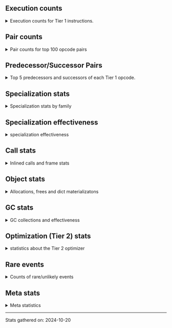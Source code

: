## Execution counts

<details>
<summary> Execution counts for Tier 1 instructions. </summary>


The "miss ratio" column shows the percentage of times the instruction
executed that it deoptimized. When this happens, the base unspecialized
instruction is not counted.

<table>
<thead>
<tr>
<th align="left">Name</th>
<th align="right">Base Count</th>
<th align="right">Head Count</th>
<th align="right">Change</th>
</tr>
</thead>
<tbody>
<tr>
<td align="left">JUMP_BACKWARD</td>
<td align="right">95,248,460</td>
<td align="right">53,660</td>
<td align="right">-99.9%</td>
</tr>
<tr>
<td align="left">BINARY_SUBSCR_STR_INT</td>
<td align="right">23,502,120</td>
<td align="right">48,020</td>
<td align="right">-99.8%</td>
</tr>
<tr>
<td align="left">STORE_FAST_STORE_FAST</td>
<td align="right">36,909,660</td>
<td align="right">77,500</td>
<td align="right">-99.8%</td>
</tr>
<tr>
<td align="left">UNPACK_SEQUENCE_TWO_TUPLE</td>
<td align="right">49,432,900</td>
<td align="right">143,120</td>
<td align="right">-99.7%</td>
</tr>
<tr>
<td align="left">LOAD_FAST_AND_CLEAR</td>
<td align="right">1,672,100</td>
<td align="right">5,020</td>
<td align="right">-99.7%</td>
</tr>
<tr>
<td align="left">CONTAINS_OP_DICT</td>
<td align="right">46,487,800</td>
<td align="right">141,480</td>
<td align="right">-99.7%</td>
</tr>
<tr>
<td align="left">STORE_FAST_LOAD_FAST</td>
<td align="right">14,110,160</td>
<td align="right">71,160</td>
<td align="right">-99.5%</td>
</tr>
<tr>
<td align="left">TO_BOOL_STR</td>
<td align="right">5,533,660</td>
<td align="right">35,360</td>
<td align="right">-99.4%</td>
</tr>
<tr>
<td align="left">FOR_ITER_LIST</td>
<td align="right">43,553,520</td>
<td align="right">361,300</td>
<td align="right">-99.2%</td>
</tr>
<tr>
<td align="left">STORE_NAME</td>
<td align="right">532,580</td>
<td align="right">4,540</td>
<td align="right">-99.1%</td>
</tr>
<tr>
<td align="left">LIST_APPEND</td>
<td align="right">980,400</td>
<td align="right">13,380</td>
<td align="right">-98.6%</td>
</tr>
<tr>
<td align="left">LOAD_NAME</td>
<td align="right">1,611,220</td>
<td align="right">26,020</td>
<td align="right">-98.4%</td>
</tr>
<tr>
<td align="left">TO_BOOL</td>
<td align="right">4,173,820</td>
<td align="right">78,220</td>
<td align="right">-98.1%</td>
</tr>
<tr>
<td align="left">LOAD_ATTR</td>
<td align="right">12,630,220</td>
<td align="right">248,860</td>
<td align="right">-98.0%</td>
</tr>
<tr>
<td align="left">BINARY_OP_ADD_INT</td>
<td align="right">12,866,420</td>
<td align="right">318,780</td>
<td align="right">-97.5%</td>
</tr>
<tr>
<td align="left">TO_BOOL_LIST</td>
<td align="right">11,727,120</td>
<td align="right">515,060</td>
<td align="right">-95.6%</td>
</tr>
<tr>
<td align="left">TO_BOOL_NONE</td>
<td align="right">47,412,920</td>
<td align="right">2,113,200</td>
<td align="right">-95.5%</td>
</tr>
<tr>
<td align="left">BINARY_OP_ADD_UNICODE</td>
<td align="right">1,113,900</td>
<td align="right">52,820</td>
<td align="right">-95.3%</td>
</tr>
<tr>
<td align="left">CALL_METHOD_DESCRIPTOR_NOARGS</td>
<td align="right">131,160</td>
<td align="right">7,260</td>
<td align="right">-94.5%</td>
</tr>
<tr>
<td align="left">SWAP</td>
<td align="right">16,277,060</td>
<td align="right">1,154,560</td>
<td align="right">-92.9%</td>
</tr>
<tr>
<td align="left">CONTAINS_OP</td>
<td align="right">25,900,620</td>
<td align="right">1,884,680</td>
<td align="right">-92.7%</td>
</tr>
<tr>
<td align="left">EXTENDED_ARG</td>
<td align="right">145,734,360</td>
<td align="right">10,786,160</td>
<td align="right">-92.6%</td>
</tr>
<tr>
<td align="left">CALL_ISINSTANCE</td>
<td align="right">54,570,940</td>
<td align="right">4,708,840</td>
<td align="right">-91.4%</td>
</tr>
<tr>
<td align="left">NOP</td>
<td align="right">81,910,080</td>
<td align="right">7,426,400</td>
<td align="right">-90.9%</td>
</tr>
<tr>
<td align="left">POP_JUMP_IF_TRUE</td>
<td align="right">136,463,320</td>
<td align="right">17,013,700</td>
<td align="right">-87.5%</td>
</tr>
<tr>
<td align="left">CALL_NON_PY_GENERAL</td>
<td align="right">102,167,300</td>
<td align="right">12,827,460</td>
<td align="right">-87.4%</td>
</tr>
<tr>
<td align="left">FOR_ITER_RANGE</td>
<td align="right">51,980</td>
<td align="right">7,120</td>
<td align="right">-86.3%</td>
</tr>
<tr>
<td align="left">TO_BOOL_BOOL</td>
<td align="right">65,798,120</td>
<td align="right">10,727,960</td>
<td align="right">-83.7%</td>
</tr>
<tr>
<td align="left">POP_JUMP_IF_FALSE</td>
<td align="right">354,245,300</td>
<td align="right">59,100,600</td>
<td align="right">-83.3%</td>
</tr>
<tr>
<td align="left">TO_BOOL_ALWAYS_TRUE</td>
<td align="right">63,567,000</td>
<td align="right">10,884,700</td>
<td align="right">-82.9%</td>
</tr>
<tr>
<td align="left">STORE_SUBSCR_LIST_INT</td>
<td align="right">34,917,300</td>
<td align="right">6,880,100</td>
<td align="right">-80.3%</td>
</tr>
<tr>
<td align="left">BINARY_SLICE</td>
<td align="right">34,927,440</td>
<td align="right">6,884,880</td>
<td align="right">-80.3%</td>
</tr>
<tr>
<td align="left">GET_ITER</td>
<td align="right">19,023,260</td>
<td align="right">3,872,180</td>
<td align="right">-79.6%</td>
</tr>
<tr>
<td align="left">COMPARE_OP_INT</td>
<td align="right">170,308,860</td>
<td align="right">34,856,720</td>
<td align="right">-79.5%</td>
</tr>
<tr>
<td align="left">TO_BOOL_INT</td>
<td align="right">46,115,240</td>
<td align="right">10,467,320</td>
<td align="right">-77.3%</td>
</tr>
<tr>
<td align="left">BINARY_OP_INPLACE_ADD_UNICODE</td>
<td align="right">16,800</td>
<td align="right">4,000</td>
<td align="right">-76.2%</td>
</tr>
<tr>
<td align="left">POP_JUMP_IF_NONE</td>
<td align="right">46,933,520</td>
<td align="right">11,276,820</td>
<td align="right">-76.0%</td>
</tr>
<tr>
<td align="left">CALL_METHOD_DESCRIPTOR_FAST_WITH_KEYWORDS</td>
<td align="right">19,280</td>
<td align="right">4,700</td>
<td align="right">-75.6%</td>
</tr>
<tr>
<td align="left">STORE_FAST</td>
<td align="right">514,521,260</td>
<td align="right">147,393,180</td>
<td align="right">-71.4%</td>
</tr>
<tr>
<td align="left">BINARY_OP_SUBTRACT_INT</td>
<td align="right">40,206,500</td>
<td align="right">12,161,520</td>
<td align="right">-69.8%</td>
</tr>
<tr>
<td align="left">STORE_ATTR_INSTANCE_VALUE</td>
<td align="right">272,294,040</td>
<td align="right">82,900,380</td>
<td align="right">-69.6%</td>
</tr>
<tr>
<td align="left">CALL_BOUND_METHOD_EXACT_ARGS</td>
<td align="right">37,608,760</td>
<td align="right">12,203,340</td>
<td align="right">-67.6%</td>
</tr>
<tr>
<td align="left">CALL_METHOD_DESCRIPTOR_FAST</td>
<td align="right">79,276,820</td>
<td align="right">25,999,340</td>
<td align="right">-67.2%</td>
</tr>
<tr>
<td align="left">PUSH_NULL</td>
<td align="right">28,259,320</td>
<td align="right">9,296,160</td>
<td align="right">-67.1%</td>
</tr>
<tr>
<td align="left">LOAD_GLOBAL_BUILTIN</td>
<td align="right">146,233,140</td>
<td align="right">49,007,120</td>
<td align="right">-66.5%</td>
</tr>
<tr>
<td align="left">LOAD_ATTR_INSTANCE_VALUE</td>
<td align="right">476,169,680</td>
<td align="right">167,588,200</td>
<td align="right">-64.8%</td>
</tr>
<tr>
<td align="left">LOAD_GLOBAL_MODULE</td>
<td align="right">72,206,060</td>
<td align="right">25,789,320</td>
<td align="right">-64.3%</td>
</tr>
<tr>
<td align="left">FOR_ITER</td>
<td align="right">9,632,160</td>
<td align="right">3,517,020</td>
<td align="right">-63.5%</td>
</tr>
<tr>
<td align="left">LOAD_FAST</td>
<td align="right">2,469,856,820</td>
<td align="right">926,411,420</td>
<td align="right">-62.5%</td>
</tr>
<tr>
<td align="left">JUMP_FORWARD</td>
<td align="right">57,286,480</td>
<td align="right">21,927,700</td>
<td align="right">-61.7%</td>
</tr>
<tr>
<td align="left">UNARY_NEGATIVE</td>
<td align="right">140,390,340</td>
<td align="right">55,986,520</td>
<td align="right">-60.1%</td>
</tr>
<tr>
<td align="left">LOAD_FAST_LOAD_FAST</td>
<td align="right">216,305,340</td>
<td align="right">87,682,440</td>
<td align="right">-59.5%</td>
</tr>
<tr>
<td align="left">BINARY_OP</td>
<td align="right">1,799,940</td>
<td align="right">734,540</td>
<td align="right">-59.2%</td>
</tr>
<tr>
<td align="left">BINARY_SUBSCR_LIST_INT</td>
<td align="right">151,176,920</td>
<td align="right">63,122,540</td>
<td align="right">-58.2%</td>
</tr>
<tr>
<td align="left">LOAD_ATTR_METHOD_NO_DICT</td>
<td align="right">222,620,620</td>
<td align="right">105,000,140</td>
<td align="right">-52.8%</td>
</tr>
<tr>
<td align="left">FOR_ITER_TUPLE</td>
<td align="right">41,960</td>
<td align="right">20,900</td>
<td align="right">-50.2%</td>
</tr>
<tr>
<td align="left">CALL_BUILTIN_FAST_WITH_KEYWORDS</td>
<td align="right">29,120</td>
<td align="right">14,840</td>
<td align="right">-49.0%</td>
</tr>
<tr>
<td align="left">LOAD_ATTR_SLOT</td>
<td align="right">11,966,580</td>
<td align="right">6,154,220</td>
<td align="right">-48.6%</td>
</tr>
<tr>
<td align="left">LOAD_CONST</td>
<td align="right">601,403,280</td>
<td align="right">317,660,720</td>
<td align="right">-47.2%</td>
</tr>
<tr>
<td align="left">POP_JUMP_IF_NOT_NONE</td>
<td align="right">9,607,420</td>
<td align="right">5,272,560</td>
<td align="right">-45.1%</td>
</tr>
<tr>
<td align="left">BUILD_SLICE</td>
<td align="right">69,798,720</td>
<td align="right">41,765,720</td>
<td align="right">-40.2%</td>
</tr>
<tr>
<td align="left">DELETE_SUBSCR</td>
<td align="right">69,798,760</td>
<td align="right">41,765,760</td>
<td align="right">-40.2%</td>
</tr>
<tr>
<td align="left">COPY</td>
<td align="right">3,514,200</td>
<td align="right">2,159,340</td>
<td align="right">-38.6%</td>
</tr>
<tr>
<td align="left">RESUME_CHECK</td>
<td align="right">211,706,460</td>
<td align="right">136,747,640</td>
<td align="right">-35.4%</td>
</tr>
<tr>
<td align="left">STORE_SUBSCR_DICT</td>
<td align="right">783,520</td>
<td align="right">509,320</td>
<td align="right">-35.0%</td>
</tr>
<tr>
<td align="left">BUILD_TUPLE</td>
<td align="right">1,613,940</td>
<td align="right">1,074,900</td>
<td align="right">-33.4%</td>
</tr>
<tr>
<td align="left">IS_OP</td>
<td align="right">118,040</td>
<td align="right">80,600</td>
<td align="right">-31.7%</td>
</tr>
<tr>
<td align="left">BINARY_SUBSCR_TUPLE_INT</td>
<td align="right">338,760</td>
<td align="right">235,240</td>
<td align="right">-30.6%</td>
</tr>
<tr>
<td align="left">LOAD_ATTR_MODULE</td>
<td align="right">18,293,540</td>
<td align="right">12,704,160</td>
<td align="right">-30.6%</td>
</tr>
<tr>
<td align="left">BINARY_SUBSCR_DICT</td>
<td align="right">127,069,640</td>
<td align="right">88,369,640</td>
<td align="right">-30.5%</td>
</tr>
<tr>
<td align="left">LOAD_FAST_CHECK</td>
<td align="right">18,720</td>
<td align="right">13,020</td>
<td align="right">-30.4%</td>
</tr>
<tr>
<td align="left">CONTAINS_OP_SET</td>
<td align="right">50,260</td>
<td align="right">35,140</td>
<td align="right">-30.1%</td>
</tr>
<tr>
<td align="left">LOAD_ATTR_METHOD_WITH_VALUES</td>
<td align="right">37,838,480</td>
<td align="right">27,357,020</td>
<td align="right">-27.7%</td>
</tr>
<tr>
<td align="left">POP_TOP</td>
<td align="right">56,040,960</td>
<td align="right">42,570,920</td>
<td align="right">-24.0%</td>
</tr>
<tr>
<td align="left">UNARY_NOT</td>
<td align="right">12,820</td>
<td align="right">10,100</td>
<td align="right">-21.2%</td>
</tr>
<tr>
<td align="left">CALL_LIST_APPEND</td>
<td align="right">94,016,380</td>
<td align="right">78,698,220</td>
<td align="right">-16.3%</td>
</tr>
<tr>
<td align="left">UNARY_INVERT</td>
<td align="right">4,160</td>
<td align="right">3,580</td>
<td align="right">-13.9%</td>
</tr>
<tr>
<td align="left">CALL_BUILTIN_O</td>
<td align="right">98,720</td>
<td align="right">85,800</td>
<td align="right">-13.1%</td>
</tr>
<tr>
<td align="left">CALL_ALLOC_AND_ENTER_INIT</td>
<td align="right">11,880</td>
<td align="right">10,340</td>
<td align="right">-13.0%</td>
</tr>
<tr>
<td align="left">BUILD_LIST</td>
<td align="right">9,226,820</td>
<td align="right">8,092,140</td>
<td align="right">-12.3%</td>
</tr>
<tr>
<td align="left">CALL_KW_NON_PY</td>
<td align="right">10,652,120</td>
<td align="right">9,491,540</td>
<td align="right">-10.9%</td>
</tr>
<tr>
<td align="left">MAKE_FUNCTION</td>
<td align="right">5,160</td>
<td align="right">4,600</td>
<td align="right">-10.9%</td>
</tr>
<tr>
<td align="left">BUILD_MAP</td>
<td align="right">141,280</td>
<td align="right">128,260</td>
<td align="right">-9.2%</td>
</tr>
<tr>
<td align="left">CALL_TUPLE_1</td>
<td align="right">2,820</td>
<td align="right">2,600</td>
<td align="right">-7.8%</td>
</tr>
<tr>
<td align="left">UNPACK_SEQUENCE_TUPLE</td>
<td align="right">8,560</td>
<td align="right">7,980</td>
<td align="right">-6.8%</td>
</tr>
<tr>
<td align="left">BINARY_OP_MULTIPLY_INT</td>
<td align="right">10,800</td>
<td align="right">10,220</td>
<td align="right">-5.4%</td>
</tr>
<tr>
<td align="left">STORE_ATTR_SLOT</td>
<td align="right">48,112,100</td>
<td align="right">45,547,200</td>
<td align="right">-5.3%</td>
</tr>
<tr>
<td align="left">CALL_PY_EXACT_ARGS</td>
<td align="right">64,091,520</td>
<td align="right">61,140,320</td>
<td align="right">-4.6%</td>
</tr>
<tr>
<td align="left">CALL_BUILTIN_CLASS</td>
<td align="right">3,394,800</td>
<td align="right">3,243,820</td>
<td align="right">-4.4%</td>
</tr>
<tr>
<td align="left">BINARY_SUBSCR_GETITEM</td>
<td align="right">47,371,180</td>
<td align="right">45,303,280</td>
<td align="right">-4.4%</td>
</tr>
<tr>
<td align="left">COMPARE_OP_STR</td>
<td align="right">4,504,000</td>
<td align="right">4,363,940</td>
<td align="right">-3.1%</td>
</tr>
<tr>
<td align="left">CALL_PY_GENERAL</td>
<td align="right">898,280</td>
<td align="right">871,660</td>
<td align="right">-3.0%</td>
</tr>
<tr>
<td align="left">CALL_METHOD_DESCRIPTOR_O</td>
<td align="right">242,500</td>
<td align="right">236,740</td>
<td align="right">-2.4%</td>
</tr>
<tr>
<td align="left">RETURN_CONST</td>
<td align="right">92,703,600</td>
<td align="right">90,962,160</td>
<td align="right">-1.9%</td>
</tr>
<tr>
<td align="left">CALL_LEN</td>
<td align="right">22,241,260</td>
<td align="right">21,908,320</td>
<td align="right">-1.5%</td>
</tr>
<tr>
<td align="left">BINARY_SUBSCR</td>
<td align="right">37,324,080</td>
<td align="right">36,960,320</td>
<td align="right">-1.0%</td>
</tr>
<tr>
<td align="left">STORE_SUBSCR</td>
<td align="right">35,760,900</td>
<td align="right">35,435,820</td>
<td align="right">-0.9%</td>
</tr>
<tr>
<td align="left">CALL_BUILTIN_FAST</td>
<td align="right">16,481,540</td>
<td align="right">16,339,560</td>
<td align="right">-0.9%</td>
</tr>
<tr>
<td align="left">RETURN_VALUE</td>
<td align="right">119,010,100</td>
<td align="right">118,772,460</td>
<td align="right">-0.2%</td>
</tr>
<tr>
<td align="left">INTERPRETER_EXIT</td>
<td align="right">61,268,680</td>
<td align="right">61,268,680</td>
<td align="right">0.0%</td>
</tr>
<tr>
<td align="left">LOAD_DEREF</td>
<td align="right">1,456,160</td>
<td align="right">1,456,160</td>
<td align="right">0.0%</td>
</tr>
<tr>
<td align="left">COPY_FREE_VARS</td>
<td align="right">1,455,840</td>
<td align="right">1,455,840</td>
<td align="right">0.0%</td>
</tr>
<tr>
<td align="left">CALL_KW_PY</td>
<td align="right">1,139,960</td>
<td align="right">1,139,960</td>
<td align="right">0.0%</td>
</tr>
<tr>
<td align="left">COMPARE_OP</td>
<td align="right">554,260</td>
<td align="right">554,260</td>
<td align="right">0.0%</td>
</tr>
<tr>
<td align="left">FORMAT_SIMPLE</td>
<td align="right">87,840</td>
<td align="right">87,840</td>
<td align="right">0.0%</td>
</tr>
<tr>
<td align="left">CONVERT_VALUE</td>
<td align="right">87,840</td>
<td align="right">87,840</td>
<td align="right">0.0%</td>
</tr>
<tr>
<td align="left">CALL_FUNCTION_EX</td>
<td align="right">74,920</td>
<td align="right">74,920</td>
<td align="right">0.0%</td>
</tr>
<tr>
<td align="left">LOAD_ATTR_PROPERTY</td>
<td align="right">49,340</td>
<td align="right">49,340</td>
<td align="right">0.0%</td>
</tr>
<tr>
<td align="left">BUILD_STRING</td>
<td align="right">43,920</td>
<td align="right">43,920</td>
<td align="right">0.0%</td>
</tr>
<tr>
<td align="left">CALL_STR_1</td>
<td align="right">40,660</td>
<td align="right">40,660</td>
<td align="right">0.0%</td>
</tr>
<tr>
<td align="left">STORE_ATTR</td>
<td align="right">15,640</td>
<td align="right">15,640</td>
<td align="right">0.0%</td>
</tr>
<tr>
<td align="left">CALL</td>
<td align="right">15,120</td>
<td align="right">15,120</td>
<td align="right">0.0%</td>
</tr>
<tr>
<td align="left">EXIT_INIT_CHECK</td>
<td align="right">11,680</td>
<td align="right">11,680</td>
<td align="right">0.0%</td>
</tr>
<tr>
<td align="left">LOAD_GLOBAL</td>
<td align="right">10,680</td>
<td align="right">10,680</td>
<td align="right">0.0%</td>
</tr>
<tr>
<td align="left">LIST_EXTEND</td>
<td align="right">7,220</td>
<td align="right">7,220</td>
<td align="right">0.0%</td>
</tr>
<tr>
<td align="left">RESUME</td>
<td align="right">5,580</td>
<td align="right">5,580</td>
<td align="right">0.0%</td>
</tr>
<tr>
<td align="left">MAP_ADD</td>
<td align="right">3,400</td>
<td align="right">3,400</td>
<td align="right">0.0%</td>
</tr>
<tr>
<td align="left">CALL_TYPE_1</td>
<td align="right">2,280</td>
<td align="right">2,280</td>
<td align="right">0.0%</td>
</tr>
<tr>
<td align="left">CALL_KW</td>
<td align="right">2,000</td>
<td align="right">2,000</td>
<td align="right">0.0%</td>
</tr>
<tr>
<td align="left">LOAD_SPECIAL</td>
<td align="right">1,200</td>
<td align="right">1,200</td>
<td align="right">0.0%</td>
</tr>
<tr>
<td align="left">STORE_GLOBAL</td>
<td align="right">960</td>
<td align="right">960</td>
<td align="right">0.0%</td>
</tr>
<tr>
<td align="left">UNPACK_SEQUENCE</td>
<td align="right">640</td>
<td align="right">640</td>
<td align="right">0.0%</td>
</tr>
<tr>
<td align="left">IMPORT_NAME</td>
<td align="right">480</td>
<td align="right">480</td>
<td align="right">0.0%</td>
</tr>
<tr>
<td align="left">LOAD_ATTR_CLASS_WITH_METACLASS_CHECK</td>
<td align="right">480</td>
<td align="right">480</td>
<td align="right">0.0%</td>
</tr>
<tr>
<td align="left">CHECK_EXC_MATCH</td>
<td align="right">400</td>
<td align="right">400</td>
<td align="right">0.0%</td>
</tr>
<tr>
<td align="left">POP_EXCEPT</td>
<td align="right">400</td>
<td align="right">400</td>
<td align="right">0.0%</td>
</tr>
<tr>
<td align="left">PUSH_EXC_INFO</td>
<td align="right">400</td>
<td align="right">400</td>
<td align="right">0.0%</td>
</tr>
<tr>
<td align="left">DICT_MERGE</td>
<td align="right">360</td>
<td align="right">360</td>
<td align="right">0.0%</td>
</tr>
<tr>
<td align="left">YIELD_VALUE</td>
<td align="right">320</td>
<td align="right">320</td>
<td align="right">0.0%</td>
</tr>
<tr>
<td align="left">LOAD_ATTR_CLASS</td>
<td align="right">240</td>
<td align="right">240</td>
<td align="right">0.0%</td>
</tr>
<tr>
<td align="left">DICT_UPDATE</td>
<td align="right">200</td>
<td align="right">200</td>
<td align="right">0.0%</td>
</tr>
<tr>
<td align="left">RETURN_GENERATOR</td>
<td align="right">160</td>
<td align="right">160</td>
<td align="right">0.0%</td>
</tr>
<tr>
<td align="left">CALL_INTRINSIC_1</td>
<td align="right">120</td>
<td align="right">120</td>
<td align="right">0.0%</td>
</tr>
<tr>
<td align="left">SET_FUNCTION_ATTRIBUTE</td>
<td align="right">120</td>
<td align="right">120</td>
<td align="right">0.0%</td>
</tr>
<tr>
<td align="left">JUMP_BACKWARD_NO_INTERRUPT</td>
<td align="right">80</td>
<td align="right">80</td>
<td align="right">0.0%</td>
</tr>
<tr>
<td align="left">MAKE_CELL</td>
<td align="right">80</td>
<td align="right">80</td>
<td align="right">0.0%</td>
</tr>
<tr>
<td align="left">LOAD_SUPER_ATTR_METHOD</td>
<td align="right">80</td>
<td align="right">80</td>
<td align="right">0.0%</td>
</tr>
<tr>
<td align="left">BINARY_OP_SUBTRACT_FLOAT</td>
<td align="right">60</td>
<td align="right">60</td>
<td align="right">0.0%</td>
</tr>
<tr>
<td align="left">DELETE_NAME</td>
<td align="right">40</td>
<td align="right">40</td>
<td align="right">0.0%</td>
</tr>
<tr>
<td align="left">COMPARE_OP_FLOAT</td>
<td align="right">40</td>
<td align="right">40</td>
<td align="right">0.0%</td>
</tr>
<tr>
<td align="left">LOAD_ATTR_METHOD_LAZY_DICT</td>
<td align="right">40</td>
<td align="right">40</td>
<td align="right">0.0%</td>
</tr>
<tr>
<td align="left">ENTER_EXECUTOR</td>
<td align="right"></td>
<td align="right">93,465,420</td>
<td align="right"></td>
</tr>
</tbody>
</table>


</details>

## Pair counts

<details>
<summary> Pair counts for top 100 opcode pairs </summary>


Pairs of specialized operations that deoptimize and are then followed by
the corresponding unspecialized instruction are not counted as pairs.

Not included in comparative output.


</details>

## Predecessor/Successor Pairs

<details>
<summary> Top 5 predecessors and successors of each Tier 1 opcode. </summary>


This does not include the unspecialized instructions that occur after a
specialized instruction deoptimizes.

Not included in comparative output.


</details>

## Specialization stats

<details>
<summary> Specialization stats by family </summary>

### BINARY_OP

<details>
<summary> specialization stats for BINARY_OP family </summary>

<table>
<thead>
<tr>
<th align="left">Kind</th>
<th align="right">Base Count</th>
<th align="right">Base Ratio</th>
<th align="right">Head Count</th>
<th align="right">Head Ratio</th>
<th align="right">Change</th>
</tr>
</thead>
<tbody>
<tr>
<td align="left">
hit
<details>
<summary>ⓘ</summary>

Specialized instructions that complete.
</details>
</td>
<td align="right">54,214,480</td>
<td align="right">96.8%</td>
<td align="right">12,547,400</td>
<td align="right">94.5%</td>
<td align="right">-76.9%</td>
</tr>
<tr>
<td align="left">
deferred
<details>
<summary>ⓘ</summary>

Lists the number of "deferred" (i.e. not specialized) instructions executed.
</details>
</td>
<td align="right">1,797,360</td>
<td align="right">3.2%</td>
<td align="right">732,260</td>
<td align="right">5.5%</td>
<td align="right">-59.3%</td>
</tr>
</tbody>
</table>

<table>
<thead>
<tr>
<th align="left">Success</th>
<th align="right">Base Count</th>
<th align="right">Base Ratio</th>
<th align="right">Head Count</th>
<th align="right">Head Ratio</th>
<th align="right">Change</th>
</tr>
</thead>
<tbody>
<tr>
<td align="left">Failure</td>
<td align="right">2,320</td>
<td align="right">89.9%</td>
<td align="right">2,020</td>
<td align="right">88.6%</td>
<td align="right">-12.9%</td>
</tr>
<tr>
<td align="left">Success</td>
<td align="right">260</td>
<td align="right">10.1%</td>
<td align="right">260</td>
<td align="right">11.4%</td>
<td align="right">0.0%</td>
</tr>
</tbody>
</table>

<table>
<thead>
<tr>
<th align="left">Failure kind</th>
<th align="right">Base Count</th>
<th align="right">Base Ratio</th>
<th align="right">Head Count</th>
<th align="right">Head Ratio</th>
<th align="right">Change</th>
</tr>
</thead>
<tbody>
<tr>
<td align="left">multiply different types</td>
<td align="right">640</td>
<td align="right">27.6%</td>
<td align="right">320</td>
<td align="right">15.8%</td>
<td align="right">-50.0%</td>
</tr>
<tr>
<td align="left">and int</td>
<td align="right">400</td>
<td align="right">17.2%</td>
<td align="right">420</td>
<td align="right">20.8%</td>
<td align="right">5.0%</td>
</tr>
<tr>
<td align="left">add other</td>
<td align="right">900</td>
<td align="right">38.8%</td>
<td align="right">900</td>
<td align="right">44.6%</td>
<td align="right">0.0%</td>
</tr>
<tr>
<td align="left">remainder</td>
<td align="right">240</td>
<td align="right">10.3%</td>
<td align="right">240</td>
<td align="right">11.9%</td>
<td align="right">0.0%</td>
</tr>
<tr>
<td align="left">or</td>
<td align="right">120</td>
<td align="right">5.2%</td>
<td align="right">120</td>
<td align="right">5.9%</td>
<td align="right">0.0%</td>
</tr>
<tr>
<td align="left">add different types</td>
<td align="right">20</td>
<td align="right">0.9%</td>
<td align="right">20</td>
<td align="right">1.0%</td>
<td align="right">0.0%</td>
</tr>
</tbody>
</table>


</details>

### BINARY_SLICE

<details>
<summary> specialization stats for BINARY_SLICE family </summary>

<table>
<thead>
<tr>
<th align="left">Kind</th>
<th align="right">Base Count</th>
<th align="right">Base Ratio</th>
<th align="right">Head Count</th>
<th align="right">Head Ratio</th>
<th align="right">Change</th>
</tr>
</thead>
<tbody>
<tr>
<td align="left">
deferred
<details>
<summary>ⓘ</summary>

Lists the number of "deferred" (i.e. not specialized) instructions executed.
</details>
</td>
<td align="right">34,927,440</td>
<td align="right">100.0%</td>
<td align="right">6,884,880</td>
<td align="right">100.0%</td>
<td align="right">-80.3%</td>
</tr>
</tbody>
</table>


</details>

### BINARY_SUBSCR

<details>
<summary> specialization stats for BINARY_SUBSCR family </summary>

<table>
<thead>
<tr>
<th align="left">Kind</th>
<th align="right">Base Count</th>
<th align="right">Base Ratio</th>
<th align="right">Head Count</th>
<th align="right">Head Ratio</th>
<th align="right">Change</th>
</tr>
</thead>
<tbody>
<tr>
<td align="left">
hit
<details>
<summary>ⓘ</summary>

Specialized instructions that complete.
</details>
</td>
<td align="right">349,448,580</td>
<td align="right">90.3%</td>
<td align="right">197,068,680</td>
<td align="right">84.2%</td>
<td align="right">-43.6%</td>
</tr>
<tr>
<td align="left">
deferred
<details>
<summary>ⓘ</summary>

Lists the number of "deferred" (i.e. not specialized) instructions executed.
</details>
</td>
<td align="right">37,305,420</td>
<td align="right">9.6%</td>
<td align="right">36,941,920</td>
<td align="right">15.8%</td>
<td align="right">-1.0%</td>
</tr>
<tr>
<td align="left">
miss
<details>
<summary>ⓘ</summary>

Specialized instructions that deopt.
</details>
</td>
<td align="right">10,040</td>
<td align="right">0.0%</td>
<td align="right">10,040</td>
<td align="right">0.0%</td>
<td align="right">0.0%</td>
</tr>
</tbody>
</table>

<table>
<thead>
<tr>
<th align="left">Success</th>
<th align="right">Base Count</th>
<th align="right">Base Ratio</th>
<th align="right">Head Count</th>
<th align="right">Head Ratio</th>
<th align="right">Change</th>
</tr>
</thead>
<tbody>
<tr>
<td align="left">Failure</td>
<td align="right">11,960</td>
<td align="right">63.5%</td>
<td align="right">11,700</td>
<td align="right">63.0%</td>
<td align="right">-2.2%</td>
</tr>
<tr>
<td align="left">Success</td>
<td align="right">6,880</td>
<td align="right">36.5%</td>
<td align="right">6,880</td>
<td align="right">37.0%</td>
<td align="right">0.0%</td>
</tr>
</tbody>
</table>

<table>
<thead>
<tr>
<th align="left">Failure kind</th>
<th align="right">Base Count</th>
<th align="right">Base Ratio</th>
<th align="right">Head Count</th>
<th align="right">Head Ratio</th>
<th align="right">Change</th>
</tr>
</thead>
<tbody>
<tr>
<td align="left">list slice</td>
<td align="right">180</td>
<td align="right">1.5%</td>
<td align="right">120</td>
<td align="right">1.0%</td>
<td align="right">-33.3%</td>
</tr>
<tr>
<td align="left">string slice</td>
<td align="right">900</td>
<td align="right">7.5%</td>
<td align="right">800</td>
<td align="right">6.8%</td>
<td align="right">-11.1%</td>
</tr>
<tr>
<td align="left">out of range</td>
<td align="right">10,820</td>
<td align="right">90.5%</td>
<td align="right">10,720</td>
<td align="right">91.6%</td>
<td align="right">-0.9%</td>
</tr>
<tr>
<td align="left">buffer slice</td>
<td align="right">40</td>
<td align="right">0.3%</td>
<td align="right">40</td>
<td align="right">0.3%</td>
<td align="right">0.0%</td>
</tr>
<tr>
<td align="left">other</td>
<td align="right">20</td>
<td align="right">0.2%</td>
<td align="right">20</td>
<td align="right">0.2%</td>
<td align="right">0.0%</td>
</tr>
</tbody>
</table>


</details>

### CALL

<details>
<summary> specialization stats for CALL family </summary>

<table>
<thead>
<tr>
<th align="left">Kind</th>
<th align="right">Base Count</th>
<th align="right">Base Ratio</th>
<th align="right">Head Count</th>
<th align="right">Head Ratio</th>
<th align="right">Change</th>
</tr>
</thead>
<tbody>
<tr>
<td align="left">
hit
<details>
<summary>ⓘ</summary>

Specialized instructions that complete.
</details>
</td>
<td align="right">370,638,400</td>
<td align="right">90.4%</td>
<td align="right">198,884,420</td>
<td align="right">85.6%</td>
<td align="right">-46.3%</td>
</tr>
<tr>
<td align="left">
miss
<details>
<summary>ⓘ</summary>

Specialized instructions that deopt.
</details>
</td>
<td align="right">39,230,800</td>
<td align="right">9.6%</td>
<td align="right">33,571,340</td>
<td align="right">14.4%</td>
<td align="right">-14.4%</td>
</tr>
<tr>
<td align="left">
deferred
<details>
<summary>ⓘ</summary>

Lists the number of "deferred" (i.e. not specialized) instructions executed.
</details>
</td>
<td align="right">7,560</td>
<td align="right">0.0%</td>
<td align="right">7,560</td>
<td align="right">0.0%</td>
<td align="right">0.0%</td>
</tr>
</tbody>
</table>

<table>
<thead>
<tr>
<th align="left">Success</th>
<th align="right">Base Count</th>
<th align="right">Base Ratio</th>
<th align="right">Head Count</th>
<th align="right">Head Ratio</th>
<th align="right">Change</th>
</tr>
</thead>
<tbody>
<tr>
<td align="left">Success</td>
<td align="right">748,720</td>
<td align="right">100.0%</td>
<td align="right">641,920</td>
<td align="right">100.0%</td>
<td align="right">-14.3%</td>
</tr>
<tr>
<td align="left">Failure</td>
<td align="right">0</td>
<td align="right">0.0%</td>
<td align="right">0</td>
<td align="right">0.0%</td>
<td align="right"></td>
</tr>
</tbody>
</table>

<table>
<thead>
<tr>
<th align="left">Failure kind</th>
<th align="right">Base Count</th>
<th align="right">Base Ratio</th>
<th align="right">Head Count</th>
<th align="right">Head Ratio</th>
<th align="right">Change</th>
</tr>
</thead>
<tbody>
<tr>
<td align="left">init not inline values</td>
<td align="right">960</td>
<td align="right">960 / 0 !!</td>
<td align="right">960</td>
<td align="right">960 / 0 !!</td>
<td align="right">0.0%</td>
</tr>
<tr>
<td align="left">init not python</td>
<td align="right">80</td>
<td align="right">80 / 0 !!</td>
<td align="right">80</td>
<td align="right">80 / 0 !!</td>
<td align="right">0.0%</td>
</tr>
</tbody>
</table>


</details>

### CALL_KW

<details>
<summary> specialization stats for CALL_KW family </summary>

<table>
<thead>
<tr>
<th align="left">Kind</th>
<th align="right">Base Count</th>
<th align="right">Base Ratio</th>
<th align="right">Head Count</th>
<th align="right">Head Ratio</th>
<th align="right">Change</th>
</tr>
</thead>
<tbody>
<tr>
<td align="left">
deferred
<details>
<summary>ⓘ</summary>

Lists the number of "deferred" (i.e. not specialized) instructions executed.
</details>
</td>
<td align="right">1,000</td>
<td align="right">50.0%</td>
<td align="right">1,000</td>
<td align="right">50.0%</td>
<td align="right">0.0%</td>
</tr>
</tbody>
</table>


</details>

### COMPARE_OP

<details>
<summary> specialization stats for COMPARE_OP family </summary>

<table>
<thead>
<tr>
<th align="left">Kind</th>
<th align="right">Base Count</th>
<th align="right">Base Ratio</th>
<th align="right">Head Count</th>
<th align="right">Head Ratio</th>
<th align="right">Change</th>
</tr>
</thead>
<tbody>
<tr>
<td align="left">
hit
<details>
<summary>ⓘ</summary>

Specialized instructions that complete.
</details>
</td>
<td align="right">174,812,740</td>
<td align="right">99.7%</td>
<td align="right">39,220,540</td>
<td align="right">98.6%</td>
<td align="right">-77.6%</td>
</tr>
<tr>
<td align="left">
deferred
<details>
<summary>ⓘ</summary>

Lists the number of "deferred" (i.e. not specialized) instructions executed.
</details>
</td>
<td align="right">552,480</td>
<td align="right">0.3%</td>
<td align="right">552,480</td>
<td align="right">1.4%</td>
<td align="right">0.0%</td>
</tr>
<tr>
<td align="left">
miss
<details>
<summary>ⓘ</summary>

Specialized instructions that deopt.
</details>
</td>
<td align="right">160</td>
<td align="right">0.0%</td>
<td align="right">160</td>
<td align="right">0.0%</td>
<td align="right">0.0%</td>
</tr>
</tbody>
</table>

<table>
<thead>
<tr>
<th align="left">Success</th>
<th align="right">Base Count</th>
<th align="right">Base Ratio</th>
<th align="right">Head Count</th>
<th align="right">Head Ratio</th>
<th align="right">Change</th>
</tr>
</thead>
<tbody>
<tr>
<td align="left">Success</td>
<td align="right">1,320</td>
<td align="right">74.2%</td>
<td align="right">1,320</td>
<td align="right">74.2%</td>
<td align="right">0.0%</td>
</tr>
<tr>
<td align="left">Failure</td>
<td align="right">460</td>
<td align="right">25.8%</td>
<td align="right">460</td>
<td align="right">25.8%</td>
<td align="right">0.0%</td>
</tr>
</tbody>
</table>

<table>
<thead>
<tr>
<th align="left">Failure kind</th>
<th align="right">Base Count</th>
<th align="right">Base Ratio</th>
<th align="right">Head Count</th>
<th align="right">Head Ratio</th>
<th align="right">Change</th>
</tr>
</thead>
<tbody>
<tr>
<td align="left">list</td>
<td align="right">340</td>
<td align="right">73.9%</td>
<td align="right">340</td>
<td align="right">73.9%</td>
<td align="right">0.0%</td>
</tr>
<tr>
<td align="left">other</td>
<td align="right">80</td>
<td align="right">17.4%</td>
<td align="right">80</td>
<td align="right">17.4%</td>
<td align="right">0.0%</td>
</tr>
<tr>
<td align="left">different types</td>
<td align="right">20</td>
<td align="right">4.3%</td>
<td align="right">20</td>
<td align="right">4.3%</td>
<td align="right">0.0%</td>
</tr>
<tr>
<td align="left">tuple</td>
<td align="right">20</td>
<td align="right">4.3%</td>
<td align="right">20</td>
<td align="right">4.3%</td>
<td align="right">0.0%</td>
</tr>
</tbody>
</table>


</details>

### CONTAINS_OP

<details>
<summary> specialization stats for CONTAINS_OP family </summary>

<table>
<thead>
<tr>
<th align="left">Kind</th>
<th align="right">Base Count</th>
<th align="right">Base Ratio</th>
<th align="right">Head Count</th>
<th align="right">Head Ratio</th>
<th align="right">Change</th>
</tr>
</thead>
<tbody>
<tr>
<td align="left">
hit
<details>
<summary>ⓘ</summary>

Specialized instructions that complete.
</details>
</td>
<td align="right">46,538,060</td>
<td align="right">64.2%</td>
<td align="right">176,620</td>
<td align="right">8.6%</td>
<td align="right">-99.6%</td>
</tr>
<tr>
<td align="left">
deferred
<details>
<summary>ⓘ</summary>

Lists the number of "deferred" (i.e. not specialized) instructions executed.
</details>
</td>
<td align="right">25,892,380</td>
<td align="right">35.7%</td>
<td align="right">1,882,360</td>
<td align="right">91.3%</td>
<td align="right">-92.7%</td>
</tr>
</tbody>
</table>

<table>
<thead>
<tr>
<th align="left">Success</th>
<th align="right">Base Count</th>
<th align="right">Base Ratio</th>
<th align="right">Head Count</th>
<th align="right">Head Ratio</th>
<th align="right">Change</th>
</tr>
</thead>
<tbody>
<tr>
<td align="left">Failure</td>
<td align="right">8,020</td>
<td align="right">97.3%</td>
<td align="right">2,100</td>
<td align="right">90.5%</td>
<td align="right">-73.8%</td>
</tr>
<tr>
<td align="left">Success</td>
<td align="right">220</td>
<td align="right">2.7%</td>
<td align="right">220</td>
<td align="right">9.5%</td>
<td align="right">0.0%</td>
</tr>
</tbody>
</table>

<table>
<thead>
<tr>
<th align="left">Failure kind</th>
<th align="right">Base Count</th>
<th align="right">Base Ratio</th>
<th align="right">Head Count</th>
<th align="right">Head Ratio</th>
<th align="right">Change</th>
</tr>
</thead>
<tbody>
<tr>
<td align="left">str</td>
<td align="right">6,160</td>
<td align="right">76.8%</td>
<td align="right">400</td>
<td align="right">19.0%</td>
<td align="right">-93.5%</td>
</tr>
<tr>
<td align="left">tuple</td>
<td align="right">1,120</td>
<td align="right">14.0%</td>
<td align="right">960</td>
<td align="right">45.7%</td>
<td align="right">-14.3%</td>
</tr>
<tr>
<td align="left">list</td>
<td align="right">740</td>
<td align="right">9.2%</td>
<td align="right">740</td>
<td align="right">35.2%</td>
<td align="right">0.0%</td>
</tr>
</tbody>
</table>


</details>

### FOR_ITER

<details>
<summary> specialization stats for FOR_ITER family </summary>

<table>
<thead>
<tr>
<th align="left">Kind</th>
<th align="right">Base Count</th>
<th align="right">Base Ratio</th>
<th align="right">Head Count</th>
<th align="right">Head Ratio</th>
<th align="right">Change</th>
</tr>
</thead>
<tbody>
<tr>
<td align="left">
hit
<details>
<summary>ⓘ</summary>

Specialized instructions that complete.
</details>
</td>
<td align="right">43,646,400</td>
<td align="right">81.9%</td>
<td align="right">388,400</td>
<td align="right">9.9%</td>
<td align="right">-99.1%</td>
</tr>
<tr>
<td align="left">
deferred
<details>
<summary>ⓘ</summary>

Lists the number of "deferred" (i.e. not specialized) instructions executed.
</details>
</td>
<td align="right">9,626,980</td>
<td align="right">18.1%</td>
<td align="right">3,514,000</td>
<td align="right">90.0%</td>
<td align="right">-63.5%</td>
</tr>
<tr>
<td align="left">
miss
<details>
<summary>ⓘ</summary>

Specialized instructions that deopt.
</details>
</td>
<td align="right">1,060</td>
<td align="right">0.0%</td>
<td align="right">920</td>
<td align="right">0.0%</td>
<td align="right">-13.2%</td>
</tr>
</tbody>
</table>

<table>
<thead>
<tr>
<th align="left">Success</th>
<th align="right">Base Count</th>
<th align="right">Base Ratio</th>
<th align="right">Head Count</th>
<th align="right">Head Ratio</th>
<th align="right">Change</th>
</tr>
</thead>
<tbody>
<tr>
<td align="left">Failure</td>
<td align="right">4,680</td>
<td align="right">90.0%</td>
<td align="right">2,540</td>
<td align="right">83.6%</td>
<td align="right">-45.7%</td>
</tr>
<tr>
<td align="left">Success</td>
<td align="right">520</td>
<td align="right">10.0%</td>
<td align="right">500</td>
<td align="right">16.4%</td>
<td align="right">-3.8%</td>
</tr>
</tbody>
</table>

<table>
<thead>
<tr>
<th align="left">Failure kind</th>
<th align="right">Base Count</th>
<th align="right">Base Ratio</th>
<th align="right">Head Count</th>
<th align="right">Head Ratio</th>
<th align="right">Change</th>
</tr>
</thead>
<tbody>
<tr>
<td align="left">zip</td>
<td align="right">420</td>
<td align="right">9.0%</td>
<td align="right">160</td>
<td align="right">6.3%</td>
<td align="right">-61.9%</td>
</tr>
<tr>
<td align="left">reversed list</td>
<td align="right">2,080</td>
<td align="right">44.4%</td>
<td align="right">900</td>
<td align="right">35.4%</td>
<td align="right">-56.7%</td>
</tr>
<tr>
<td align="left">ascii string</td>
<td align="right">520</td>
<td align="right">11.1%</td>
<td align="right">320</td>
<td align="right">12.6%</td>
<td align="right">-38.5%</td>
</tr>
<tr>
<td align="left">dict keys</td>
<td align="right">260</td>
<td align="right">5.6%</td>
<td align="right">160</td>
<td align="right">6.3%</td>
<td align="right">-38.5%</td>
</tr>
<tr>
<td align="left">dict items</td>
<td align="right">860</td>
<td align="right">18.4%</td>
<td align="right">560</td>
<td align="right">22.0%</td>
<td align="right">-34.9%</td>
</tr>
<tr>
<td align="left">enumerate</td>
<td align="right">180</td>
<td align="right">3.8%</td>
<td align="right">120</td>
<td align="right">4.7%</td>
<td align="right">-33.3%</td>
</tr>
<tr>
<td align="left">seq iter</td>
<td align="right">200</td>
<td align="right">4.3%</td>
<td align="right">160</td>
<td align="right">6.3%</td>
<td align="right">-20.0%</td>
</tr>
<tr>
<td align="left">dict values</td>
<td align="right">160</td>
<td align="right">3.4%</td>
<td align="right">160</td>
<td align="right">6.3%</td>
<td align="right">0.0%</td>
</tr>
</tbody>
</table>


</details>

### LOAD_ATTR

<details>
<summary> specialization stats for LOAD_ATTR family </summary>

<table>
<thead>
<tr>
<th align="left">Kind</th>
<th align="right">Base Count</th>
<th align="right">Base Ratio</th>
<th align="right">Head Count</th>
<th align="right">Head Ratio</th>
<th align="right">Change</th>
</tr>
</thead>
<tbody>
<tr>
<td align="left">
deferred
<details>
<summary>ⓘ</summary>

Lists the number of "deferred" (i.e. not specialized) instructions executed.
</details>
</td>
<td align="right">12,613,740</td>
<td align="right">1.6%</td>
<td align="right">235,520</td>
<td align="right">0.1%</td>
<td align="right">-98.1%</td>
</tr>
<tr>
<td align="left">
hit
<details>
<summary>ⓘ</summary>

Specialized instructions that complete.
</details>
</td>
<td align="right">740,965,880</td>
<td align="right">95.0%</td>
<td align="right">305,464,700</td>
<td align="right">95.7%</td>
<td align="right">-58.8%</td>
</tr>
<tr>
<td align="left">
miss
<details>
<summary>ⓘ</summary>

Specialized instructions that deopt.
</details>
</td>
<td align="right">25,973,120</td>
<td align="right">3.3%</td>
<td align="right">13,389,140</td>
<td align="right">4.2%</td>
<td align="right">-48.5%</td>
</tr>
</tbody>
</table>

<table>
<thead>
<tr>
<th align="left">Success</th>
<th align="right">Base Count</th>
<th align="right">Base Ratio</th>
<th align="right">Head Count</th>
<th align="right">Head Ratio</th>
<th align="right">Change</th>
</tr>
</thead>
<tbody>
<tr>
<td align="left">Failure</td>
<td align="right">5,560</td>
<td align="right">1.1%</td>
<td align="right">2,420</td>
<td align="right">0.9%</td>
<td align="right">-56.5%</td>
</tr>
<tr>
<td align="left">Success</td>
<td align="right">500,160</td>
<td align="right">98.9%</td>
<td align="right">262,740</td>
<td align="right">99.1%</td>
<td align="right">-47.5%</td>
</tr>
</tbody>
</table>

<table>
<thead>
<tr>
<th align="left">Failure kind</th>
<th align="right">Base Count</th>
<th align="right">Base Ratio</th>
<th align="right">Head Count</th>
<th align="right">Head Ratio</th>
<th align="right">Change</th>
</tr>
</thead>
<tbody>
<tr>
<td align="left">overriding descriptor</td>
<td align="right">3,300</td>
<td align="right">59.4%</td>
<td align="right">320</td>
<td align="right">13.2%</td>
<td align="right">-90.3%</td>
</tr>
<tr>
<td align="left">builtin class method</td>
<td align="right">40</td>
<td align="right">0.7%</td>
<td align="right">20</td>
<td align="right">0.8%</td>
<td align="right">-50.0%</td>
</tr>
<tr>
<td align="left">module attr not found</td>
<td align="right">660</td>
<td align="right">11.9%</td>
<td align="right">600</td>
<td align="right">24.8%</td>
<td align="right">-9.1%</td>
</tr>
<tr>
<td align="left">overridden</td>
<td align="right">680</td>
<td align="right">12.2%</td>
<td align="right">620</td>
<td align="right">25.6%</td>
<td align="right">-8.8%</td>
</tr>
<tr>
<td align="left">non object slot</td>
<td align="right">320</td>
<td align="right">5.8%</td>
<td align="right">300</td>
<td align="right">12.4%</td>
<td align="right">-6.2%</td>
</tr>
<tr>
<td align="left">method</td>
<td align="right">460</td>
<td align="right">8.3%</td>
<td align="right">460</td>
<td align="right">19.0%</td>
<td align="right">0.0%</td>
</tr>
<tr>
<td align="left">not managed dict</td>
<td align="right">60</td>
<td align="right">1.1%</td>
<td align="right">60</td>
<td align="right">2.5%</td>
<td align="right">0.0%</td>
</tr>
</tbody>
</table>


</details>

### LOAD_GLOBAL

<details>
<summary> specialization stats for LOAD_GLOBAL family </summary>

<table>
<thead>
<tr>
<th align="left">Kind</th>
<th align="right">Base Count</th>
<th align="right">Base Ratio</th>
<th align="right">Head Count</th>
<th align="right">Head Ratio</th>
<th align="right">Change</th>
</tr>
</thead>
<tbody>
<tr>
<td align="left">
hit
<details>
<summary>ⓘ</summary>

Specialized instructions that complete.
</details>
</td>
<td align="right">218,412,640</td>
<td align="right">100.0%</td>
<td align="right">74,769,880</td>
<td align="right">100.0%</td>
<td align="right">-65.8%</td>
</tr>
<tr>
<td align="left">
deferred
<details>
<summary>ⓘ</summary>

Lists the number of "deferred" (i.e. not specialized) instructions executed.
</details>
</td>
<td align="right">5,280</td>
<td align="right">0.0%</td>
<td align="right">5,280</td>
<td align="right">0.0%</td>
<td align="right">0.0%</td>
</tr>
<tr>
<td align="left">
deopt
<details>
<summary>ⓘ</summary>

Specialized instructions that deopt.
</details>
</td>
<td align="right">80</td>
<td align="right">0.0%</td>
<td align="right">80</td>
<td align="right">0.0%</td>
<td align="right">0.0%</td>
</tr>
<tr>
<td align="left">
miss
<details>
<summary>ⓘ</summary>

Specialized instructions that deopt.
</details>
</td>
<td align="right">26,560</td>
<td align="right">0.0%</td>
<td align="right">26,560</td>
<td align="right">0.0%</td>
<td align="right">0.0%</td>
</tr>
</tbody>
</table>

<table>
<thead>
<tr>
<th align="left">Success</th>
<th align="right">Base Count</th>
<th align="right">Base Ratio</th>
<th align="right">Head Count</th>
<th align="right">Head Ratio</th>
<th align="right">Change</th>
</tr>
</thead>
<tbody>
<tr>
<td align="left">Success</td>
<td align="right">5,800</td>
<td align="right">100.0%</td>
<td align="right">5,800</td>
<td align="right">100.0%</td>
<td align="right">0.0%</td>
</tr>
<tr>
<td align="left">Failure</td>
<td align="right">0</td>
<td align="right">0.0%</td>
<td align="right">0</td>
<td align="right">0.0%</td>
<td align="right"></td>
</tr>
</tbody>
</table>


</details>

### LOAD_SUPER_ATTR

<details>
<summary> specialization stats for LOAD_SUPER_ATTR family </summary>

<table>
<thead>
<tr>
<th align="left">Kind</th>
<th align="right">Base Count</th>
<th align="right">Base Ratio</th>
<th align="right">Head Count</th>
<th align="right">Head Ratio</th>
<th align="right">Change</th>
</tr>
</thead>
<tbody>
<tr>
<td align="left">
hit
<details>
<summary>ⓘ</summary>

Specialized instructions that complete.
</details>
</td>
<td align="right">80</td>
<td align="right">100.0%</td>
<td align="right">80</td>
<td align="right">100.0%</td>
<td align="right">0.0%</td>
</tr>
</tbody>
</table>


</details>

### STORE_ATTR

<details>
<summary> specialization stats for STORE_ATTR family </summary>

<table>
<thead>
<tr>
<th align="left">Kind</th>
<th align="right">Base Count</th>
<th align="right">Base Ratio</th>
<th align="right">Head Count</th>
<th align="right">Head Ratio</th>
<th align="right">Change</th>
</tr>
</thead>
<tbody>
<tr>
<td align="left">
hit
<details>
<summary>ⓘ</summary>

Specialized instructions that complete.
</details>
</td>
<td align="right">308,987,240</td>
<td align="right">96.4%</td>
<td align="right">117,297,800</td>
<td align="right">91.3%</td>
<td align="right">-62.0%</td>
</tr>
<tr>
<td align="left">
miss
<details>
<summary>ⓘ</summary>

Specialized instructions that deopt.
</details>
</td>
<td align="right">11,418,900</td>
<td align="right">3.6%</td>
<td align="right">11,149,780</td>
<td align="right">8.7%</td>
<td align="right">-2.4%</td>
</tr>
<tr>
<td align="left">
deferred
<details>
<summary>ⓘ</summary>

Lists the number of "deferred" (i.e. not specialized) instructions executed.
</details>
</td>
<td align="right">9,540</td>
<td align="right">0.0%</td>
<td align="right">9,540</td>
<td align="right">0.0%</td>
<td align="right">0.0%</td>
</tr>
</tbody>
</table>

<table>
<thead>
<tr>
<th align="left">Success</th>
<th align="right">Base Count</th>
<th align="right">Base Ratio</th>
<th align="right">Head Count</th>
<th align="right">Head Ratio</th>
<th align="right">Change</th>
</tr>
</thead>
<tbody>
<tr>
<td align="left">Success</td>
<td align="right">221,260</td>
<td align="right">99.9%</td>
<td align="right">216,200</td>
<td align="right">99.9%</td>
<td align="right">-2.3%</td>
</tr>
<tr>
<td align="left">Failure</td>
<td align="right">120</td>
<td align="right">0.1%</td>
<td align="right">120</td>
<td align="right">0.1%</td>
<td align="right">0.0%</td>
</tr>
</tbody>
</table>

<table>
<thead>
<tr>
<th align="left">Failure kind</th>
<th align="right">Base Count</th>
<th align="right">Base Ratio</th>
<th align="right">Head Count</th>
<th align="right">Head Ratio</th>
<th align="right">Change</th>
</tr>
</thead>
<tbody>
<tr>
<td align="left">overriding descriptor</td>
<td align="right">120</td>
<td align="right">100.0%</td>
<td align="right">120</td>
<td align="right">100.0%</td>
<td align="right">0.0%</td>
</tr>
</tbody>
</table>


</details>

### STORE_SUBSCR

<details>
<summary> specialization stats for STORE_SUBSCR family </summary>

<table>
<thead>
<tr>
<th align="left">Kind</th>
<th align="right">Base Count</th>
<th align="right">Base Ratio</th>
<th align="right">Head Count</th>
<th align="right">Head Ratio</th>
<th align="right">Change</th>
</tr>
</thead>
<tbody>
<tr>
<td align="left">
hit
<details>
<summary>ⓘ</summary>

Specialized instructions that complete.
</details>
</td>
<td align="right">35,700,820</td>
<td align="right">50.0%</td>
<td align="right">7,389,420</td>
<td align="right">17.3%</td>
<td align="right">-79.3%</td>
</tr>
<tr>
<td align="left">
deferred
<details>
<summary>ⓘ</summary>

Lists the number of "deferred" (i.e. not specialized) instructions executed.
</details>
</td>
<td align="right">35,731,080</td>
<td align="right">50.0%</td>
<td align="right">35,406,040</td>
<td align="right">82.7%</td>
<td align="right">-0.9%</td>
</tr>
</tbody>
</table>

<table>
<thead>
<tr>
<th align="left">Success</th>
<th align="right">Base Count</th>
<th align="right">Base Ratio</th>
<th align="right">Head Count</th>
<th align="right">Head Ratio</th>
<th align="right">Change</th>
</tr>
</thead>
<tbody>
<tr>
<td align="left">Failure</td>
<td align="right">29,420</td>
<td align="right">98.7%</td>
<td align="right">29,380</td>
<td align="right">98.7%</td>
<td align="right">-0.1%</td>
</tr>
<tr>
<td align="left">Success</td>
<td align="right">400</td>
<td align="right">1.3%</td>
<td align="right">400</td>
<td align="right">1.3%</td>
<td align="right">0.0%</td>
</tr>
</tbody>
</table>

<table>
<thead>
<tr>
<th align="left">Failure kind</th>
<th align="right">Base Count</th>
<th align="right">Base Ratio</th>
<th align="right">Head Count</th>
<th align="right">Head Ratio</th>
<th align="right">Change</th>
</tr>
</thead>
<tbody>
<tr>
<td align="left">bytearray int</td>
<td align="right">40</td>
<td align="right">0.1%</td>
<td align="right">60</td>
<td align="right">0.2%</td>
<td align="right">50.0%</td>
</tr>
<tr>
<td align="left">py simple</td>
<td align="right">29,360</td>
<td align="right">99.8%</td>
<td align="right">29,300</td>
<td align="right">99.7%</td>
<td align="right">-0.2%</td>
</tr>
<tr>
<td align="left">out of range</td>
<td align="right">20</td>
<td align="right">0.1%</td>
<td align="right">20</td>
<td align="right">0.1%</td>
<td align="right">0.0%</td>
</tr>
</tbody>
</table>


</details>

### TO_BOOL

<details>
<summary> specialization stats for TO_BOOL family </summary>

<table>
<thead>
<tr>
<th align="left">Kind</th>
<th align="right">Base Count</th>
<th align="right">Base Ratio</th>
<th align="right">Head Count</th>
<th align="right">Head Ratio</th>
<th align="right">Change</th>
</tr>
</thead>
<tbody>
<tr>
<td align="left">
miss
<details>
<summary>ⓘ</summary>

Specialized instructions that deopt.
</details>
</td>
<td align="right">39,750,340</td>
<td align="right">20.0%</td>
<td align="right">349,940</td>
<td align="right">1.5%</td>
<td align="right">-99.1%</td>
</tr>
<tr>
<td align="left">
deferred
<details>
<summary>ⓘ</summary>

Lists the number of "deferred" (i.e. not specialized) instructions executed.
</details>
</td>
<td align="right">4,004,780</td>
<td align="right">2.0%</td>
<td align="right">71,580</td>
<td align="right">0.3%</td>
<td align="right">-98.2%</td>
</tr>
<tr>
<td align="left">
hit
<details>
<summary>ⓘ</summary>

Specialized instructions that complete.
</details>
</td>
<td align="right">154,371,480</td>
<td align="right">77.8%</td>
<td align="right">23,585,860</td>
<td align="right">98.2%</td>
<td align="right">-84.7%</td>
</tr>
</tbody>
</table>

<table>
<thead>
<tr>
<th align="left">Success</th>
<th align="right">Base Count</th>
<th align="right">Base Ratio</th>
<th align="right">Head Count</th>
<th align="right">Head Ratio</th>
<th align="right">Change</th>
</tr>
</thead>
<tbody>
<tr>
<td align="left">Success</td>
<td align="right">751,720</td>
<td align="right">81.8%</td>
<td align="right">8,360</td>
<td align="right">63.4%</td>
<td align="right">-98.9%</td>
</tr>
<tr>
<td align="left">Failure</td>
<td align="right">167,240</td>
<td align="right">18.2%</td>
<td align="right">4,820</td>
<td align="right">36.6%</td>
<td align="right">-97.1%</td>
</tr>
</tbody>
</table>

<table>
<thead>
<tr>
<th align="left">Failure kind</th>
<th align="right">Base Count</th>
<th align="right">Base Ratio</th>
<th align="right">Head Count</th>
<th align="right">Head Ratio</th>
<th align="right">Change</th>
</tr>
</thead>
<tbody>
<tr>
<td align="left">other</td>
<td align="right">162,100</td>
<td align="right">96.9%</td>
<td align="right">320</td>
<td align="right">6.6%</td>
<td align="right">-99.8%</td>
</tr>
<tr>
<td align="left">tuple</td>
<td align="right">1,460</td>
<td align="right">0.9%</td>
<td align="right">820</td>
<td align="right">17.0%</td>
<td align="right">-43.8%</td>
</tr>
<tr>
<td align="left">dict</td>
<td align="right">3,580</td>
<td align="right">2.1%</td>
<td align="right">3,580</td>
<td align="right">74.3%</td>
<td align="right">0.0%</td>
</tr>
<tr>
<td align="left">mapping</td>
<td align="right">100</td>
<td align="right">0.1%</td>
<td align="right">100</td>
<td align="right">2.1%</td>
<td align="right">0.0%</td>
</tr>
</tbody>
</table>


</details>

### UNPACK_SEQUENCE

<details>
<summary> specialization stats for UNPACK_SEQUENCE family </summary>

<table>
<thead>
<tr>
<th align="left">Kind</th>
<th align="right">Base Count</th>
<th align="right">Base Ratio</th>
<th align="right">Head Count</th>
<th align="right">Head Ratio</th>
<th align="right">Change</th>
</tr>
</thead>
<tbody>
<tr>
<td align="left">
hit
<details>
<summary>ⓘ</summary>

Specialized instructions that complete.
</details>
</td>
<td align="right">49,441,460</td>
<td align="right">100.0%</td>
<td align="right">151,100</td>
<td align="right">99.6%</td>
<td align="right">-99.7%</td>
</tr>
<tr>
<td align="left">
deferred
<details>
<summary>ⓘ</summary>

Lists the number of "deferred" (i.e. not specialized) instructions executed.
</details>
</td>
<td align="right">320</td>
<td align="right">0.0%</td>
<td align="right">320</td>
<td align="right">0.2%</td>
<td align="right">0.0%</td>
</tr>
</tbody>
</table>

<table>
<thead>
<tr>
<th align="left">Success</th>
<th align="right">Base Count</th>
<th align="right">Base Ratio</th>
<th align="right">Head Count</th>
<th align="right">Head Ratio</th>
<th align="right">Change</th>
</tr>
</thead>
<tbody>
<tr>
<td align="left">Success</td>
<td align="right">320</td>
<td align="right">100.0%</td>
<td align="right">320</td>
<td align="right">100.0%</td>
<td align="right">0.0%</td>
</tr>
<tr>
<td align="left">Failure</td>
<td align="right">0</td>
<td align="right">0.0%</td>
<td align="right">0</td>
<td align="right">0.0%</td>
<td align="right"></td>
</tr>
</tbody>
</table>


</details>


</details>

## Specialization effectiveness

<details>
<summary> specialization effectiveness </summary>


All entries are execution counts. Should add up to the total number of
Tier 1 instructions executed.

<table>
<thead>
<tr>
<th align="left">Instructions</th>
<th align="right">Base Count</th>
<th align="right">Base Ratio</th>
<th align="right">Head Count</th>
<th align="right">Head Ratio</th>
<th align="right">Change</th>
</tr>
</thead>
<tbody>
<tr>
<td align="left">
Specialized hits
<details>
<summary>ⓘ</summary>

Specialized instructions, e.g. `LOAD_ATTR_MODULE` that complete.
</details>
</td>
<td align="right">2,882,164,820</td>
<td align="right">33.4%</td>
<td align="right">1,141,019,960</td>
<td align="right">32.8%</td>
<td align="right">-60.4%</td>
</tr>
<tr>
<td align="left">
Basic
<details>
<summary>ⓘ</summary>

Instructions that are not and cannot be specialized, e.g. `LOAD_FAST`.
</details>
</td>
<td align="right">5,475,797,420</td>
<td align="right">63.4%</td>
<td align="right">2,187,889,780</td>
<td align="right">63.0%</td>
<td align="right">-60.0%</td>
</tr>
<tr>
<td align="left">
Specialized misses
<details>
<summary>ⓘ</summary>

Specialized instructions, e.g. `LOAD_ATTR_MODULE` that deopt.
</details>
</td>
<td align="right">116,412,020</td>
<td align="right">1.3%</td>
<td align="right">58,500,100</td>
<td align="right">1.7%</td>
<td align="right">-49.7%</td>
</tr>
<tr>
<td align="left">
Not specialized
<details>
<summary>ⓘ</summary>

Instructions that could be specialized but aren't, e.g. `LOAD_ATTR`, `BINARY_SLICE`.
</details>
</td>
<td align="right">162,747,520</td>
<td align="right">1.9%</td>
<td align="right">86,342,680</td>
<td align="right">2.5%</td>
<td align="right">-46.9%</td>
</tr>
</tbody>
</table>

### Deferred by instruction

<details>
<summary> Breakdown of deferred (not specialized) instruction counts by family </summary>

<table>
<thead>
<tr>
<th align="left">Name</th>
<th align="right">Base Count</th>
<th align="right">Base Ratio</th>
<th align="right">Head Count</th>
<th align="right">Head Ratio</th>
<th align="right">Change</th>
</tr>
</thead>
<tbody>
<tr>
<td align="left">TO_BOOL</td>
<td align="right">4,004,780</td>
<td align="right">2.5%</td>
<td align="right">71,580</td>
<td align="right">0.1%</td>
<td align="right">-98.2%</td>
</tr>
<tr>
<td align="left">LOAD_ATTR</td>
<td align="right">12,613,740</td>
<td align="right">7.8%</td>
<td align="right">235,520</td>
<td align="right">0.3%</td>
<td align="right">-98.1%</td>
</tr>
<tr>
<td align="left">CONTAINS_OP</td>
<td align="right">25,892,380</td>
<td align="right">15.9%</td>
<td align="right">1,882,360</td>
<td align="right">2.2%</td>
<td align="right">-92.7%</td>
</tr>
<tr>
<td align="left">BINARY_SLICE</td>
<td align="right">34,927,440</td>
<td align="right">21.5%</td>
<td align="right">6,884,880</td>
<td align="right">8.0%</td>
<td align="right">-80.3%</td>
</tr>
<tr>
<td align="left">FOR_ITER</td>
<td align="right">9,626,980</td>
<td align="right">5.9%</td>
<td align="right">3,514,000</td>
<td align="right">4.1%</td>
<td align="right">-63.5%</td>
</tr>
<tr>
<td align="left">BINARY_OP</td>
<td align="right">1,797,360</td>
<td align="right">1.1%</td>
<td align="right">732,260</td>
<td align="right">0.8%</td>
<td align="right">-59.3%</td>
</tr>
<tr>
<td align="left">BINARY_SUBSCR</td>
<td align="right">37,305,420</td>
<td align="right">23.0%</td>
<td align="right">36,941,920</td>
<td align="right">42.8%</td>
<td align="right">-1.0%</td>
</tr>
<tr>
<td align="left">STORE_SUBSCR</td>
<td align="right">35,731,080</td>
<td align="right">22.0%</td>
<td align="right">35,406,040</td>
<td align="right">41.1%</td>
<td align="right">-0.9%</td>
</tr>
<tr>
<td align="left">COMPARE_OP</td>
<td align="right">552,480</td>
<td align="right">0.3%</td>
<td align="right">552,480</td>
<td align="right">0.6%</td>
<td align="right">0.0%</td>
</tr>
<tr>
<td align="left">STORE_ATTR</td>
<td align="right">9,540</td>
<td align="right">0.0%</td>
<td align="right">9,540</td>
<td align="right">0.0%</td>
<td align="right">0.0%</td>
</tr>
</tbody>
</table>


</details>

### Misses by instruction

<details>
<summary> Breakdown of misses (specialized deopts) instruction counts by family </summary>

<table>
<thead>
<tr>
<th align="left">Name</th>
<th align="right">Base Count</th>
<th align="right">Base Ratio</th>
<th align="right">Head Count</th>
<th align="right">Head Ratio</th>
<th align="right">Change</th>
</tr>
</thead>
<tbody>
<tr>
<td align="left">TO_BOOL_ALWAYS_TRUE</td>
<td align="right">17,534,760</td>
<td align="right">15.1%</td>
<td align="right">76,900</td>
<td align="right">0.1%</td>
<td align="right">-99.6%</td>
</tr>
<tr>
<td align="left">TO_BOOL_NONE</td>
<td align="right">22,207,080</td>
<td align="right">19.1%</td>
<td align="right">264,360</td>
<td align="right">0.5%</td>
<td align="right">-98.8%</td>
</tr>
<tr>
<td align="left">CALL_BOUND_METHOD_EXACT_ARGS</td>
<td align="right">19,117,160</td>
<td align="right">16.4%</td>
<td align="right">7,667,980</td>
<td align="right">13.1%</td>
<td align="right">-59.9%</td>
</tr>
<tr>
<td align="left">STORE_ATTR_SLOT</td>
<td align="right">510,020</td>
<td align="right">0.4%</td>
<td align="right">240,900</td>
<td align="right">0.4%</td>
<td align="right">-52.8%</td>
</tr>
<tr>
<td align="left">LOAD_ATTR_INSTANCE_VALUE</td>
<td align="right">22,727,720</td>
<td align="right">19.5%</td>
<td align="right">11,563,820</td>
<td align="right">19.8%</td>
<td align="right">-49.1%</td>
</tr>
<tr>
<td align="left">LOAD_ATTR_SLOT</td>
<td align="right">2,970,900</td>
<td align="right">2.6%</td>
<td align="right">1,550,820</td>
<td align="right">2.7%</td>
<td align="right">-47.8%</td>
</tr>
<tr>
<td align="left">CALL_PY_EXACT_ARGS</td>
<td align="right">20,110,240</td>
<td align="right">17.3%</td>
<td align="right">25,899,960</td>
<td align="right">44.3%</td>
<td align="right">28.8%</td>
</tr>
<tr>
<td align="left">STORE_ATTR_INSTANCE_VALUE</td>
<td align="right">10,908,880</td>
<td align="right">9.4%</td>
<td align="right">10,908,880</td>
<td align="right">18.6%</td>
<td align="right">0.0%</td>
</tr>
<tr>
<td align="left">LOAD_ATTR_METHOD_WITH_VALUES</td>
<td align="right">274,060</td>
<td align="right">0.2%</td>
<td align="right">274,060</td>
<td align="right">0.5%</td>
<td align="right">0.0%</td>
</tr>
<tr>
<td align="left">LOAD_GLOBAL_BUILTIN</td>
<td align="right">15,640</td>
<td align="right">0.0%</td>
<td align="right">15,640</td>
<td align="right">0.0%</td>
<td align="right">0.0%</td>
</tr>
</tbody>
</table>


</details>


</details>

## Call stats

<details>
<summary> Inlined calls and frame stats </summary>


This shows what fraction of calls to Python functions are inlined (i.e.
not having a call at the C level) and for those that are not, where the
call comes from.  The various categories overlap.

Also includes the count of frame objects created.

<table>
<thead>
<tr>
<th align="left"></th>
<th align="right">Base Count</th>
<th align="right">Base Ratio</th>
<th align="right">Head Count</th>
<th align="right">Head Ratio</th>
<th align="right">Change</th>
</tr>
</thead>
<tbody>
<tr>
<td align="left">Calls to PyEval_EvalDefault</td>
<td align="right">61,278,380</td>
<td align="right">28.9%</td>
<td align="right">61,278,380</td>
<td align="right">28.9%</td>
<td align="right">0.0%</td>
</tr>
<tr>
<td align="left">Calls to Python functions inlined</td>
<td align="right">150,433,820</td>
<td align="right">71.1%</td>
<td align="right">150,433,820</td>
<td align="right">71.1%</td>
<td align="right">0.0%</td>
</tr>
<tr>
<td align="left">Calls via PyEval_EvalFrame (total)</td>
<td align="right">61,278,380</td>
<td align="right">28.9%</td>
<td align="right">61,278,380</td>
<td align="right">28.9%</td>
<td align="right">0.0%</td>
</tr>
<tr>
<td align="left">Calls via PyEval_EvalFrame (vector)</td>
<td align="right">61,277,900</td>
<td align="right">28.9%</td>
<td align="right">61,277,900</td>
<td align="right">28.9%</td>
<td align="right">0.0%</td>
</tr>
<tr>
<td align="left">Calls via PyEval_EvalFrame (generator)</td>
<td align="right">480</td>
<td align="right">0.0%</td>
<td align="right">480</td>
<td align="right">0.0%</td>
<td align="right">0.0%</td>
</tr>
<tr>
<td align="left">Calls via PyEval_EvalFrame (legacy)</td>
<td align="right">520</td>
<td align="right">0.0%</td>
<td align="right">520</td>
<td align="right">0.0%</td>
<td align="right">0.0%</td>
</tr>
<tr>
<td align="left">Calls via PyEval_EvalFrame (function vectorcall)</td>
<td align="right">61,277,380</td>
<td align="right">28.9%</td>
<td align="right">61,277,380</td>
<td align="right">28.9%</td>
<td align="right">0.0%</td>
</tr>
<tr>
<td align="left">Calls via PyEval_EvalFrame (build class)</td>
<td align="right">0</td>
<td align="right">0.0%</td>
<td align="right">0</td>
<td align="right">0.0%</td>
<td align="right"></td>
</tr>
<tr>
<td align="left">Calls via PyEval_EvalFrame (slot)</td>
<td align="right">46,518,460</td>
<td align="right">22.0%</td>
<td align="right">46,518,460</td>
<td align="right">22.0%</td>
<td align="right">0.0%</td>
</tr>
<tr>
<td align="left">Calls via PyEval_EvalFrame (function ex)</td>
<td align="right">440</td>
<td align="right">0.0%</td>
<td align="right">440</td>
<td align="right">0.0%</td>
<td align="right">0.0%</td>
</tr>
<tr>
<td align="left">Calls via PyEval_EvalFrame (api)</td>
<td align="right">98,540</td>
<td align="right">0.0%</td>
<td align="right">98,540</td>
<td align="right">0.0%</td>
<td align="right">0.0%</td>
</tr>
<tr>
<td align="left">Calls via PyEval_EvalFrame (method)</td>
<td align="right">0</td>
<td align="right">0.0%</td>
<td align="right">0</td>
<td align="right">0.0%</td>
<td align="right"></td>
</tr>
<tr>
<td align="left">Frame objects created</td>
<td align="right">20,280</td>
<td align="right">0.0%</td>
<td align="right">20,280</td>
<td align="right">0.0%</td>
<td align="right">0.0%</td>
</tr>
<tr>
<td align="left">Frames pushed</td>
<td align="right">211,723,400</td>
<td align="right">100.0%</td>
<td align="right">211,723,400</td>
<td align="right">100.0%</td>
<td align="right">0.0%</td>
</tr>
</tbody>
</table>


</details>

## Object stats

<details>
<summary> Allocations, frees and dict materializatons </summary>


Below, "allocations" means "allocations that are not from a freelist".
Total allocations = "Allocations from freelist" + "Allocations".

"Inline values" is the number of values arrays inlined into objects.

The cache hit/miss numbers are for the MRO cache, split into dunder and
other names.

<table>
<thead>
<tr>
<th align="left"></th>
<th align="right">Base Count</th>
<th align="right">Base Ratio</th>
<th align="right">Head Count</th>
<th align="right">Head Ratio</th>
<th align="right">Change</th>
</tr>
</thead>
<tbody>
<tr>
<td align="left">Method cache dunder misses</td>
<td align="right">325,540</td>
<td align="right"></td>
<td align="right">172,444</td>
<td align="right"></td>
<td align="right">-47.0%</td>
</tr>
<tr>
<td align="left">Method cache collisions</td>
<td align="right">739,258</td>
<td align="right"></td>
<td align="right">460,125</td>
<td align="right"></td>
<td align="right">-37.8%</td>
</tr>
<tr>
<td align="left">Method cache misses</td>
<td align="right">430,864</td>
<td align="right"></td>
<td align="right">305,128</td>
<td align="right"></td>
<td align="right">-29.2%</td>
</tr>
<tr>
<td align="left">Method cache hits</td>
<td align="right">65,970,496</td>
<td align="right"></td>
<td align="right">54,116,672</td>
<td align="right"></td>
<td align="right">-18.0%</td>
</tr>
<tr>
<td align="left">Interpreter immortal increfs</td>
<td align="right">1,685,087,940</td>
<td align="right">23.9%</td>
<td align="right">1,387,265,640</td>
<td align="right">19.7%</td>
<td align="right">-17.7%</td>
</tr>
<tr>
<td align="left">Interpreter mortal increfs</td>
<td align="right">3,794,610,420</td>
<td align="right">53.8%</td>
<td align="right">4,125,901,360</td>
<td align="right">58.5%</td>
<td align="right">8.7%</td>
</tr>
<tr>
<td align="left">Interpreter mortal decrefs</td>
<td align="right">4,127,094,300</td>
<td align="right">54.6%</td>
<td align="right">4,445,656,380</td>
<td align="right">55.6%</td>
<td align="right">7.7%</td>
</tr>
<tr>
<td align="left">Interpreter immortal decrefs</td>
<td align="right">1,730,875,040</td>
<td align="right">22.9%</td>
<td align="right">1,847,847,240</td>
<td align="right">23.1%</td>
<td align="right">6.8%</td>
</tr>
<tr>
<td align="left">Allocations over 4 kbytes</td>
<td align="right">3,820</td>
<td align="right">0.0%</td>
<td align="right">3,960</td>
<td align="right">0.0%</td>
<td align="right">3.7%</td>
</tr>
<tr>
<td align="left">Immortal increfs</td>
<td align="right">842,838,863</td>
<td align="right">12.0%</td>
<td align="right">828,391,338</td>
<td align="right">11.7%</td>
<td align="right">-1.7%</td>
</tr>
<tr>
<td align="left">Mortal increfs</td>
<td align="right">726,821,405</td>
<td align="right">10.3%</td>
<td align="right">715,970,259</td>
<td align="right">10.1%</td>
<td align="right">-1.5%</td>
</tr>
<tr>
<td align="left">Immortal decrefs</td>
<td align="right">1,000,060,080</td>
<td align="right">13.2%</td>
<td align="right">987,533,964</td>
<td align="right">12.4%</td>
<td align="right">-1.3%</td>
</tr>
<tr>
<td align="left">Mortal decrefs</td>
<td align="right">707,276,608</td>
<td align="right">9.3%</td>
<td align="right">709,174,006</td>
<td align="right">8.9%</td>
<td align="right">0.3%</td>
</tr>
<tr>
<td align="left">Method cache dunder hits</td>
<td align="right">118,352,000</td>
<td align="right"></td>
<td align="right">118,505,036</td>
<td align="right"></td>
<td align="right">0.1%</td>
</tr>
<tr>
<td align="left">Allocations to 4 kbytes</td>
<td align="right">36,662,960</td>
<td align="right">8.7%</td>
<td align="right">36,676,820</td>
<td align="right">8.7%</td>
<td align="right">0.0%</td>
</tr>
<tr>
<td align="left">Frees</td>
<td align="right">273,125,875</td>
<td align="right"></td>
<td align="right">273,144,124</td>
<td align="right"></td>
<td align="right">0.0%</td>
</tr>
<tr>
<td align="left">Allocations</td>
<td align="right">240,151,560</td>
<td align="right">56.7%</td>
<td align="right">240,167,260</td>
<td align="right">56.7%</td>
<td align="right">0.0%</td>
</tr>
<tr>
<td align="left">Allocations from freelist</td>
<td align="right">183,180,320</td>
<td align="right">43.3%</td>
<td align="right">183,184,400</td>
<td align="right">43.3%</td>
<td align="right">0.0%</td>
</tr>
<tr>
<td align="left">Frees to freelist</td>
<td align="right">183,203,680</td>
<td align="right"></td>
<td align="right">183,207,760</td>
<td align="right"></td>
<td align="right">0.0%</td>
</tr>
<tr>
<td align="left">Allocations to 512 bytes</td>
<td align="right">203,484,780</td>
<td align="right">48.1%</td>
<td align="right">203,486,480</td>
<td align="right">48.1%</td>
<td align="right">0.0%</td>
</tr>
<tr>
<td align="left">Inline values</td>
<td align="right">48,028,940</td>
<td align="right"></td>
<td align="right">48,028,940</td>
<td align="right"></td>
<td align="right">0.0%</td>
</tr>
<tr>
<td align="left">Materialize dict (on request)</td>
<td align="right">480</td>
<td align="right">0.0%</td>
<td align="right">480</td>
<td align="right">0.0%</td>
<td align="right">0.0%</td>
</tr>
<tr>
<td align="left">Materialize dict (new key)</td>
<td align="right">0</td>
<td align="right">0.0%</td>
<td align="right">0</td>
<td align="right">0.0%</td>
<td align="right"></td>
</tr>
<tr>
<td align="left">Materialize dict (too big)</td>
<td align="right">0</td>
<td align="right">0.0%</td>
<td align="right">0</td>
<td align="right">0.0%</td>
<td align="right"></td>
</tr>
<tr>
<td align="left">Materialize dict (str subclass)</td>
<td align="right">0</td>
<td align="right">0.0%</td>
<td align="right">0</td>
<td align="right">0.0%</td>
<td align="right"></td>
</tr>
</tbody>
</table>


</details>

## GC stats

<details>
<summary> GC collections and effectiveness </summary>


Collected/visits gives some measure of efficiency.

<table>
<thead>
<tr>
<th align="right">Generation</th>
<th align="right">Base Collections</th>
<th align="right">Base Objects collected</th>
<th align="right">Base Object visits</th>
<th align="right">Head Collections</th>
<th align="right">Head Objects collected</th>
<th align="right">Head Object visits</th>
</tr>
</thead>
<tbody>
<tr>
<td align="right">0</td>
<td align="right">0</td>
<td align="right">0</td>
<td align="right">0</td>
<td align="right">0</td>
<td align="right">0</td>
<td align="right">0</td>
</tr>
<tr>
<td align="right">1</td>
<td align="right">8,920</td>
<td align="right">11,860,900</td>
<td align="right">330,845,520</td>
<td align="right">8,920</td>
<td align="right">11,861,560</td>
<td align="right">330,844,760</td>
</tr>
<tr>
<td align="right">2</td>
<td align="right">0</td>
<td align="right">0</td>
<td align="right">0</td>
<td align="right">0</td>
<td align="right">0</td>
<td align="right">0</td>
</tr>
</tbody>
</table>


</details>

## Optimization (Tier 2) stats

<details>
<summary> statistics about the Tier 2 optimizer </summary>


</details>

## Rare events

<details>
<summary> Counts of rare/unlikely events </summary>

<table>
<thead>
<tr>
<th align="left">Event</th>
<th align="right">Base Count</th>
<th align="right">Head Count</th>
<th align="right">Change</th>
</tr>
</thead>
<tbody>
<tr>
<td align="left">
set class
<details>
<summary>ⓘ</summary>

Setting an object's class, `obj.__class__ = ...`
</details>
</td>
<td align="right">0</td>
<td align="right">0</td>
<td align="right"></td>
</tr>
<tr>
<td align="left">
set bases
<details>
<summary>ⓘ</summary>

Setting the bases of a class, `cls.__bases__ = ...`
</details>
</td>
<td align="right">0</td>
<td align="right">0</td>
<td align="right"></td>
</tr>
<tr>
<td align="left">
set eval frame func
<details>
<summary>ⓘ</summary>

Setting the PEP 523 frame eval function `_PyInterpreterState_SetFrameEvalFunc()`
</details>
</td>
<td align="right">0</td>
<td align="right">0</td>
<td align="right"></td>
</tr>
<tr>
<td align="left">
builtin dict
<details>
<summary>ⓘ</summary>

Modifying the builtins, `__builtins__.__dict__[var] = ...`
</details>
</td>
<td align="right">0</td>
<td align="right">0</td>
<td align="right"></td>
</tr>
<tr>
<td align="left">
func modification
<details>
<summary>ⓘ</summary>

Modifying a function, e.g. `func.__defaults__ = ...`, etc.
</details>
</td>
<td align="right">0</td>
<td align="right">0</td>
<td align="right"></td>
</tr>
<tr>
<td align="left">
watched dict modification
<details>
<summary>ⓘ</summary>

A watched dict has been modified
</details>
</td>
<td align="right">0</td>
<td align="right">240</td>
<td align="right">240 / 0 !!</td>
</tr>
<tr>
<td align="left">
watched globals modification
<details>
<summary>ⓘ</summary>

A watched `globals()` dict has been modified
</details>
</td>
<td align="right">0</td>
<td align="right">240</td>
<td align="right">240 / 0 !!</td>
</tr>
</tbody>
</table>


</details>

## Meta stats

<details>
<summary> Meta statistics </summary>

<table>
<thead>
<tr>
<th align="left"></th>
<th align="right">Base Count</th>
<th align="right">Head Count</th>
<th align="right">Change</th>
</tr>
</thead>
<tbody>
<tr>
<td align="left">Number of data files</td>
<td align="right">20</td>
<td align="right">20</td>
<td align="right">0.0%</td>
</tr>
</tbody>
</table>


</details>

---
Stats gathered on: 2024-10-20
